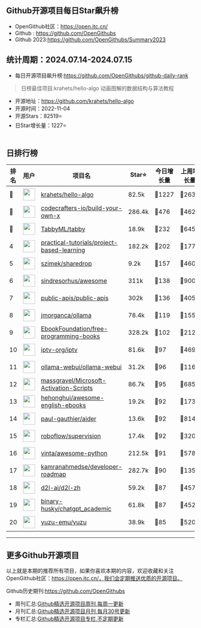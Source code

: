 ## Github开源项目每日Star飙升榜

- OpenGithub社区：https://open.itc.cn/
- Github : https://github.com/OpenGithubs
- Github 2023:https://github.com/OpenGithubs/Summary2023

## 统计周期：2024.07.14-2024.07.15

- 每日开源项目飙升榜:https://github.com/OpenGithubs/github-daily-rank



> 日榜最佳项目:krahets/hello-algo  动画图解的数据结构与算法教程

- 开源地址：https://github.com/krahets/hello-algo
- 开源时间：2022-11-04
- 开源Stars：82519⭐
- 日Star增长量：1227⭐

![]()


## 日排行榜

| 排名        |  用户     |  项目名          | Star⭐          | 今日增长量     | 上周增长量      |  开源时间   |
|------------|------------|---------------|---------------- |--------------|----------------|------------|
| 🥇 | <img src="https://avatars.githubusercontent.com/u/26993056?u=12c6a8ef18768abc773c64a56a56c0fd67241ed2&v=4" alt="" size="32" height="32" width="32" data-view-component="true" class="avatar circle"> | [krahets/hello-algo](https://github.com/krahets/hello-algo)| 82.5k  | 🔺1227| 🔺2637 | 2022-11-04 |
| 🥈 | <img src="https://avatars.githubusercontent.com/u/58904235?v=4" alt="" size="32" height="32" width="32" data-view-component="true" class="avatar circle"> | [codecrafters-io/build-your-own-x](https://github.com/codecrafters-io/build-your-own-x)| 286.4k  | 🔺476| 🔺4622 | 2018-05-09 |
| 🥉 | <img src="https://avatars.githubusercontent.com/u/125617854?v=4" alt="" size="32" height="32" width="32" data-view-component="true" class="avatar circle"> | [TabbyML/tabby](https://github.com/TabbyML/tabby)| 18.9k  | 🔺232| 🔺645 | 2023-03-16 |
| 4 | <img src="https://avatars.githubusercontent.com/u/89421154?v=4" alt="" size="32" height="32" width="32" data-view-component="true" class="avatar circle"> | [practical-tutorials/project-based-learning](https://github.com/practical-tutorials/project-based-learning)| 182.2k  | 🔺202| 🔺1773 | 2017-04-12 |
| 5 | <img src="https://avatars.githubusercontent.com/u/9873?v=4" alt="" size="32" height="32" width="32" data-view-component="true" class="avatar circle"> | [szimek/sharedrop](https://github.com/szimek/sharedrop)| 9.2k  | 🔺157| 🔺460 | 2014-03-20 |
| 6 | <img src="https://avatars.githubusercontent.com/u/170270?u=34acd557a042ac478d273a4621570cadb6b0bd89&v=4" alt="" size="32" height="32" width="32" data-view-component="true" class="avatar circle"> | [sindresorhus/awesome](https://github.com/sindresorhus/awesome)| 311k  | 🔺138| 🔺900 | 2014-07-11 |
| 7 | <img src="https://avatars.githubusercontent.com/u/51121562?v=4" alt="" size="32" height="32" width="32" data-view-component="true" class="avatar circle"> | [public-apis/public-apis](https://github.com/public-apis/public-apis)| 302k  | 🔺136| 🔺4054 | 2016-03-21 |
| 8 | <img src="https://avatars.githubusercontent.com/u/151674099?v=4" alt="" size="32" height="32" width="32" data-view-component="true" class="avatar circle"> | [jmorganca/ollama](https://github.com/jmorganca/ollama)| 78.4k  | 🔺119| 🔺1552 | 2023-06-27 |
| 9 | <img src="https://avatars.githubusercontent.com/u/14127308?v=4" alt="" size="32" height="32" width="32" data-view-component="true" class="avatar circle"> | [EbookFoundation/free-programming-books](https://github.com/EbookFoundation/free-programming-books)| 328.2k  | 🔺102| 🔺2124 | 2013-10-11 |
| 10 | <img src="https://avatars.githubusercontent.com/u/55937028?v=4" alt="" size="32" height="32" width="32" data-view-component="true" class="avatar circle"> | [iptv-org/iptv](https://github.com/iptv-org/iptv)| 81.6k  | 🔺97| 🔺469 | 2018-11-15 |
| 11 | <img src="https://avatars.githubusercontent.com/u/158137808?v=4" alt="" size="32" height="32" width="32" data-view-component="true" class="avatar circle"> | [ollama-webui/ollama-webui](https://github.com/ollama-webui/ollama-webui)| 31.2k  | 🔺96| 🔺1161 | 2023-10-07 |
| 12 | <img src="https://avatars.githubusercontent.com/u/59795046?v=4" alt="" size="32" height="32" width="32" data-view-component="true" class="avatar circle"> | [massgravel/Microsoft-Activation-Scripts](https://github.com/massgravel/Microsoft-Activation-Scripts)| 86.7k  | 🔺95| 🔺685 | 2020-01-13 |
| 13 | <img src="https://avatars.githubusercontent.com/u/1683811?u=4fdd12c8f8685ef1ce1b9d798bfbd6f86bd4b397&v=4" alt="" size="32" height="32" width="32" data-view-component="true" class="avatar circle"> | [hehonghui/awesome-english-ebooks](https://github.com/hehonghui/awesome-english-ebooks)| 19.2k  | 🔺92| 🔺1734 | 2022-06-28 |
| 14 | <img src="https://avatars.githubusercontent.com/u/69695708?u=1b1a608998950cb407854549123a52c964a202ec&v=4" alt="" size="32" height="32" width="32" data-view-component="true" class="avatar circle"> | [paul-gauthier/aider](https://github.com/paul-gauthier/aider)| 13.6k  | 🔺92| 🔺814 | 2023-05-10 |
| 15 | <img src="https://avatars.githubusercontent.com/u/53104118?v=4" alt="" size="32" height="32" width="32" data-view-component="true" class="avatar circle"> | [roboflow/supervision](https://github.com/roboflow/supervision)| 17.4k  | 🔺92| 🔺320 | 2022-11-28 |
| 16 | <img src="https://avatars.githubusercontent.com/u/652070?u=95b472a9a11b64ee0f74512ad918d762d42c213c&v=4" alt="" size="32" height="32" width="32" data-view-component="true" class="avatar circle"> | [vinta/awesome-python](https://github.com/vinta/awesome-python)| 212.5k  | 🔺91| 🔺578 | 2014-06-28 |
| 17 | <img src="https://avatars.githubusercontent.com/u/4921183?u=d6ed3573fc67b699e0c3bc2c7e1fb82c98c40dec&v=4" alt="" size="32" height="32" width="32" data-view-component="true" class="avatar circle"> | [kamranahmedse/developer-roadmap](https://github.com/kamranahmedse/developer-roadmap)| 282.7k  | 🔺90| 🔺1350 | 2017-03-15 |
| 18 | <img src="https://avatars.githubusercontent.com/u/43974506?v=4" alt="" size="32" height="32" width="32" data-view-component="true" class="avatar circle"> | [d2l-ai/d2l-zh](https://github.com/d2l-ai/d2l-zh)| 59.2k  | 🔺87| 🔺457 | 2017-08-23 |
| 19 | <img src="https://avatars.githubusercontent.com/u/96192199?u=7f92c746908d3dbac7579e5471b07232f2b53adb&v=4" alt="" size="32" height="32" width="32" data-view-component="true" class="avatar circle"> | [binary-husky/chatgpt_academic](https://github.com/binary-husky/chatgpt_academic)| 61.8k  | 🔺87| 🔺452 | 2023-03-20 |
| 20 | <img src="https://avatars.githubusercontent.com/u/35075882?v=4" alt="" size="32" height="32" width="32" data-view-component="true" class="avatar circle"> | [yuzu-emu/yuzu](https://github.com/yuzu-emu/yuzu)| 38.9k  | 🔺85| 🔺5202 | 2018-01-04 |

---
## 更多Github开源项目

以上就是本期的推荐所有项目，如果你喜欢本期的内容，欢迎收藏和关注OpenGithub社区：https://open.itc.cn/，我们会定期推送优质的开源项目。

Github历史期刊:https://github.com/OpenGithubs
- 周刊汇总:[Github精选开源项目周刊,每周一更新](https://github.com/OpenGithubs/weekly)
- 月刊汇总:[Github精选开源项目月刊,每月30号更新](https://github.com/OpenGithubs/monthly)
- 专栏汇总:[Github精选开源项目专栏,不定期更新](https://github.com/OpenGithubs/selectedColumn)
